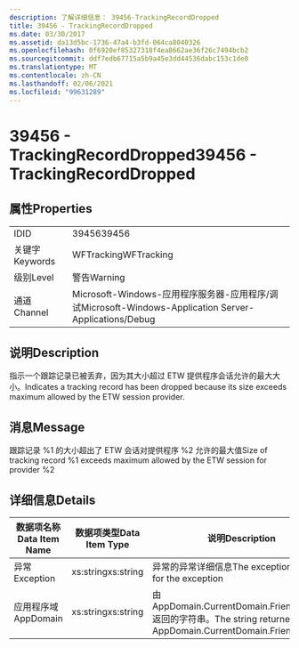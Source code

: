 ```yaml
---
description: 了解详细信息： 39456-TrackingRecordDropped
title: 39456 - TrackingRecordDropped
ms.date: 03/30/2017
ms.assetid: da13d5bc-1736-47a4-b3fd-064ca8040326
ms.openlocfilehash: 0f6920ef85327318f4ea8662ae36f26c7494bcb2
ms.sourcegitcommit: ddf7edb67715a5b9a45e3dd44536dabc153c1de0
ms.translationtype: MT
ms.contentlocale: zh-CN
ms.lasthandoff: 02/06/2021
ms.locfileid: "99631289"
---
```

# <a name="39456---trackingrecorddropped"></a><span data-ttu-id="212bd-103">39456 - TrackingRecordDropped</span><span class="sxs-lookup"><span data-stu-id="212bd-103">39456 - TrackingRecordDropped</span></span>

## <a name="properties"></a><span data-ttu-id="212bd-104">属性</span><span class="sxs-lookup"><span data-stu-id="212bd-104">Properties</span></span>  
  
|||  
|-|-|  
|<span data-ttu-id="212bd-105">ID</span><span class="sxs-lookup"><span data-stu-id="212bd-105">ID</span></span>|<span data-ttu-id="212bd-106">39456</span><span class="sxs-lookup"><span data-stu-id="212bd-106">39456</span></span>|  
|<span data-ttu-id="212bd-107">关键字</span><span class="sxs-lookup"><span data-stu-id="212bd-107">Keywords</span></span>|<span data-ttu-id="212bd-108">WFTracking</span><span class="sxs-lookup"><span data-stu-id="212bd-108">WFTracking</span></span>|  
|<span data-ttu-id="212bd-109">级别</span><span class="sxs-lookup"><span data-stu-id="212bd-109">Level</span></span>|<span data-ttu-id="212bd-110">警告</span><span class="sxs-lookup"><span data-stu-id="212bd-110">Warning</span></span>|  
|<span data-ttu-id="212bd-111">通道</span><span class="sxs-lookup"><span data-stu-id="212bd-111">Channel</span></span>|<span data-ttu-id="212bd-112">Microsoft-Windows-应用程序服务器-应用程序/调试</span><span class="sxs-lookup"><span data-stu-id="212bd-112">Microsoft-Windows-Application Server-Applications/Debug</span></span>|  
  
## <a name="description"></a><span data-ttu-id="212bd-113">说明</span><span class="sxs-lookup"><span data-stu-id="212bd-113">Description</span></span>  

 <span data-ttu-id="212bd-114">指示一个跟踪记录已被丢弃，因为其大小超过 ETW 提供程序会话允许的最大大小。</span><span class="sxs-lookup"><span data-stu-id="212bd-114">Indicates a tracking record has been dropped because its size exceeds maximum allowed by the ETW session provider.</span></span>  
  
## <a name="message"></a><span data-ttu-id="212bd-115">消息</span><span class="sxs-lookup"><span data-stu-id="212bd-115">Message</span></span>  

 <span data-ttu-id="212bd-116">跟踪记录 %1 的大小超出了 ETW 会话对提供程序 %2 允许的最大值</span><span class="sxs-lookup"><span data-stu-id="212bd-116">Size of tracking record %1 exceeds maximum allowed by the ETW session for provider %2</span></span>  
  
## <a name="details"></a><span data-ttu-id="212bd-117">详细信息</span><span class="sxs-lookup"><span data-stu-id="212bd-117">Details</span></span>  
  
|<span data-ttu-id="212bd-118">数据项名称</span><span class="sxs-lookup"><span data-stu-id="212bd-118">Data Item Name</span></span>|<span data-ttu-id="212bd-119">数据项类型</span><span class="sxs-lookup"><span data-stu-id="212bd-119">Data Item Type</span></span>|<span data-ttu-id="212bd-120">说明</span><span class="sxs-lookup"><span data-stu-id="212bd-120">Description</span></span>|  
|--------------------|--------------------|-----------------|  
|<span data-ttu-id="212bd-121">异常</span><span class="sxs-lookup"><span data-stu-id="212bd-121">Exception</span></span>|<span data-ttu-id="212bd-122">xs:string</span><span class="sxs-lookup"><span data-stu-id="212bd-122">xs:string</span></span>|<span data-ttu-id="212bd-123">异常的异常详细信息</span><span class="sxs-lookup"><span data-stu-id="212bd-123">The exception details for the exception</span></span>|  
|<span data-ttu-id="212bd-124">应用程序域</span><span class="sxs-lookup"><span data-stu-id="212bd-124">AppDomain</span></span>|<span data-ttu-id="212bd-125">xs:string</span><span class="sxs-lookup"><span data-stu-id="212bd-125">xs:string</span></span>|<span data-ttu-id="212bd-126">由 AppDomain.CurrentDomain.FriendlyName 返回的字符串。</span><span class="sxs-lookup"><span data-stu-id="212bd-126">The string returned by AppDomain.CurrentDomain.FriendlyName.</span></span>|
